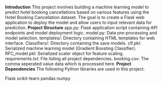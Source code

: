 **Introduction**
This project involves building a machine learning model to predict hotel booking cancellations based on various features using the Hotel Booking Cancellation dataset. The goal is to create a Flask web application to deploy the model and allow users to input relevant data for prediction.
**Project Structure**
app.py: Flask application script containing API endpoints and model deployment logic.
model.py: Data pre-processing and model selection.
templates/: Directory containing HTML templates for web interface.
Classifiers/: Directory containing the save models.
clf.pkl: Serialized machine learning model (Gradient Boosting Classifier).
RFC_model.pkl: Serialized scaler object for feature scaling.
requirements.txt: File listing all project dependencies.
booking.csv: The comma seperated value data which is processed here.
**Project Dependencies**
The following Python libraries are used in this project:

Flask
scikit-learn
pandas
numpy
